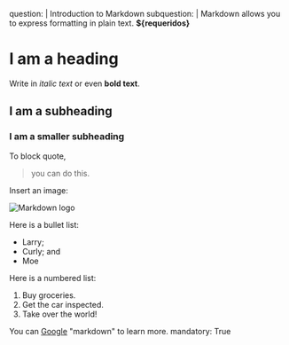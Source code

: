 question: |
  Introduction to Markdown
subquestion: |
  Markdown allows you to express
  formatting in plain text.
   **${requeridos}**
  # I am a heading

  Write in *italic text* or even
  **bold text**.

  ## I am a subheading

  ### I am a smaller subheading

  To block quote,

  > you can do this.

  Insert an image:

  ![Markdown logo](https://upload.wikimedia.org/wikipedia/commons/thumb/4/48/Markdown-mark.svg/208px-Markdown-mark.svg.png)

  Here is a bullet list:

  * Larry;
  * Curly; and
  * Moe

  Here is a numbered list:

  1. Buy groceries.
  2. Get the car inspected.
  3. Take over the world!
  
  You can [Google](http://google.com)
  "markdown" to learn more.
mandatory: True